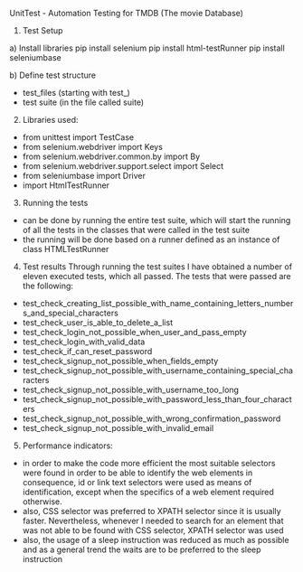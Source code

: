 UnitTest - Automation Testing for TMDB (The movie Database)

1. Test Setup

a) Install libraries
pip install selenium
pip install html-testRunner
pip install seleniumbase

b) Define test structure
- test_files (starting with test_)
- test suite (in the file called suite)

2. Libraries used:
- from unittest import TestCase
- from selenium.webdriver import Keys
- from selenium.webdriver.common.by import By
- from selenium.webdriver.support.select import Select
- from seleniumbase import Driver 
- import HtmlTestRunner

3. Running the tests
- can be done by running the entire test suite, which will start the running of all the tests in the classes that were called in the test suite
- the running will be done based on a runner defined as an instance of class HTMLTestRunner

4. Test results
Through running the test suites I have obtained a number of eleven executed tests, which all passed. 
The tests that were passed are the following:
- test_check_creating_list_possible_with_name_containing_letters_numbers_and_special_characters 
- test_check_user_is_able_to_delete_a_list
- test_check_login_not_possible_when_user_and_pass_empty
- test_check_login_with_valid_data
- test_check_if_can_reset_password
- test_check_signup_not_possible_when_fields_empty
- test_check_signup_not_possible_with_username_containing_special_characters
- test_check_signup_not_possible_with_username_too_long
- test_check_signup_not_possible_with_password_less_than_four_characters
- test_check_signup_not_possible_with_wrong_confirmation_password
- test_check_signup_not_possible_with_invalid_email


5. Performance indicators:
- in order to make the code more efficient the most suitable selectors were found in order to be able to identify the web elements in consequence, id or link text selectors were used as means of identification, except when the specifics of a web element required otherwise.
- also, CSS selector was preferred to XPATH selector since it is usually faster. Nevertheless, whenever I needed to search for an element that was not able to be found with CSS selector, XPATH selector was used
- also, the usage of a sleep instruction was reduced as much as possible and as a general trend the waits are to be preferred to the sleep instruction
